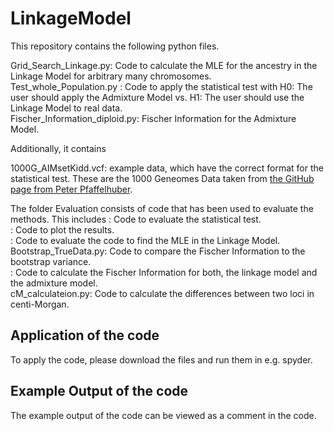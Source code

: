 # LinkageModel

This repository contains the following python files. <br>

Grid_Search_Linkage.py: Code to calculate the MLE for the ancestry in the Linkage Model for arbitrary many chromosomes. <br>
Test_whole_Population.py : Code to apply the statistical test with H0: The user should apply the Admixture Model vs. H1: The user should use the Linkage Model to real data.<br>
Fischer_Information_diploid.py: Fischer Information for the Admixture Model. <br>

Additionally, it contains <br>

1000G_AIMsetKidd.vcf: example data, which have the correct format for the statistical test. These are the 1000 Geneomes Data taken from [the GitHub page from Peter Pfaffelhuber](https://github.com/pfaffelh/recent-admixture/blob/master/data/1000G/1000G_AIMsetKidd.vcf.gz).<br>

The folder Evaluation consists of code that has been used to evaluate the methods. This includes
: Code to evaluate the statistical test.<br>
: Code to plot the results.<br>
: Code to evaluate the code to find the MLE in the Linkage Model.<br>
Bootstrap_TrueData.py: Code to compare the  Fischer Information to the bootstrap variance. <br>
: Code to calculate the Fischer Information for both, the linkage model and the admixture model.<br>
cM_calculateion.py: Code to calculate the differences between two loci in centi-Morgan. <br>

## Application of the code

To apply the code, please download the files and run them in e.g. spyder. <br>

## Example Output of the code

The example output of the code can be viewed as a comment in the code.<br>
